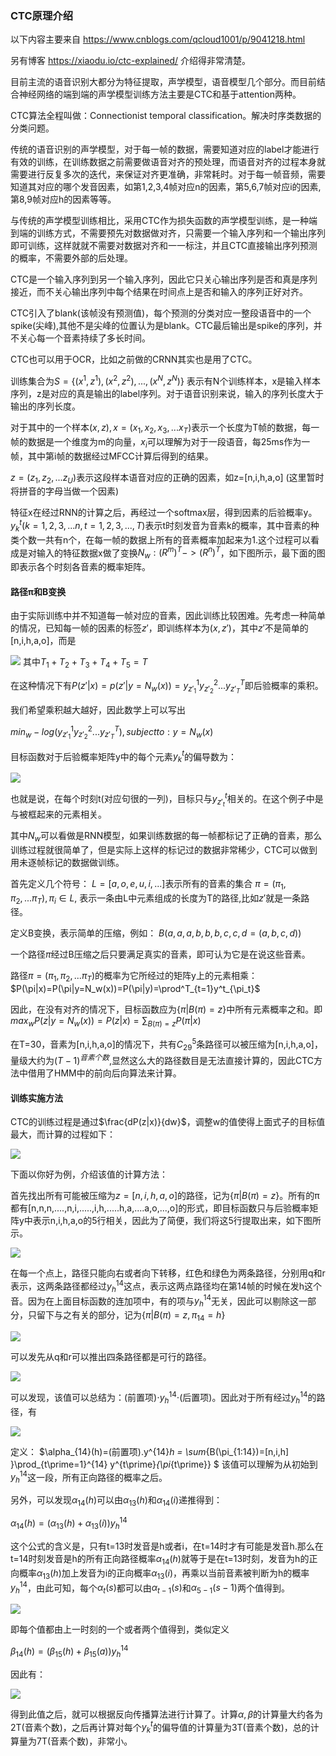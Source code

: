### CTC原理介绍

以下内容主要来自 https://www.cnblogs.com/qcloud1001/p/9041218.html

另有博客 https://xiaodu.io/ctc-explained/ 介绍得非常清楚。


目前主流的语音识别大都分为特征提取，声学模型，语音模型几个部分。而目前结合神经网络的端到端的声学模型训练方法主要是CTC和基于attention两种。

CTC算法全程叫做：Connectionist temporal classification。解决时序类数据的分类问题。

传统的语音识别的声学模型，对于每一帧的数据，需要知道对应的label才能进行有效的训练，在训练数据之前需要做语音对齐的预处理，而语音对齐的过程本身就需要进行反复多次的迭代，来保证对齐更准确，非常耗时。对于每一帧音频，需要知道其对应的哪个发音因素，如第1,2,3,4帧对应n的因素，第5,6,7帧对应i的因素,第8,9帧对应h的因素等等。

与传统的声学模型训练相比，采用CTC作为损失函数的声学模型训练，是一种端到端的训练方式，不需要预先对数据做对齐，只需要一个输入序列和一个输出序列即可训练，这样就就不需要对数据对齐和一一标注，并且CTC直接输出序列预测的概率，不需要外部的后处理。

CTC是一个输入序列到另一个输入序列，因此它只关心输出序列是否和真是序列接近，而不关心输出序列中每个结果在时间点上是否和输入的序列正好对齐。

CTC引入了blank(该帧没有预测值)，每个预测的分类对应一整段语音中的一个spike(尖峰),其他不是尖峰的位置认为是blank。CTC最后输出是spike的序列，并不关心每一个音素持续了多长时间。

CTC也可以用于OCR，比如之前做的CRNN其实也是用了CTC。

训练集合为$S=\{(x^1,z^1),(x^2,z^2),...,(x^N,z^N)\}$ 表示有N个训练样本，x是输入样本序列，z是对应的真是输出的label序列。对于语音识别来说，输入的序列长度大于输出的序列长度。

对于其中的一个样本$(x,z),x=(x_1,x_2,x_3,...x_T)$表示一个长度为T帧的数据，每一帧的数据是一个维度为m的向量，$x_i$可以理解为对于一段语音，每25ms作为一帧，其中第i帧的数据经过MFCC计算后得到的结果。

$z=(z_1,z_2,...z_U)$表示这段样本语音对应的正确的因素，如z=[n,i,h,a,o] (这里暂时将拼音的字母当做一个因素)

特征x在经过RNN的计算之后，再经过一个softmax层，得到因素的后验概率y。$y^t_k(k=1,2,3,...n,t=1,2,3,...,T)$表示t时刻发音为音素k的概率，其中音素的种类个数一共有n个，在每一帧的数据上所有的音素概率加起来为1.这个过程可以看成是对输入的特征数据x做了变换$N_w:(R^m)^T->(R^n)^T$，如下图所示，最下面的图即表示各个时刻各音素的概率矩阵。



#### 路径π和B变换


由于实际训练中并不知道每一帧对应的音素，因此训练比较困难。先考虑一种简单的情况，已知每一帧的因素的标签$z'$，即训练样本为$(x,z')$，其中$z'$不是简单的[n,i,h,a,o]，而是

![](/papers/tts/28.png)
其中$T_1+T_2+T_3+T_4+T_5=T$

在这种情况下有$P(z'|x)=p(z'|y=N_w(x))=y^1_{z'_1}y^2_{z'_2}...y^T_{z'_T}$即后验概率的乘积。

我们希望乘积越大越好，因此数学上可以写出

$min_w-log(y^1_{z'_1}y^2_{z'_2}...y^T_{z'_T}), subject to: y=N_w(x)$

目标函数对于后验概率矩阵y中的每个元素$y^t_k$的偏导数为：

![](/papers/tts/29.png)

也就是说，在每个时刻t(对应句很的一列)，目标只与$y^t_{z'_t}$相关的。在这个例子中是与被框起来的元素相关。

其中$N_w$可以看做是RNN模型，如果训练数据的每一帧都标记了正确的音素，那么训练过程就很简单了，但是实际上这样的标记过的数据非常稀少，CTC可以做到用未逐帧标记的数据做训练。


首先定义几个符号：
$L=[a,o,e,u,i,...]$表示所有的音素的集合
$\pi=(\pi_1,\pi_2,...\pi_T), \pi_i \in L$, 表示一条由L中元素组成的长度为T的路径,比如$z'$就是一条路径。

定义B变换，表示简单的压缩，例如：
$B(a,a,a,b,b,b,c,c,d=(a,b,c,d))$

一个路径$\pi$经过B压缩之后只要满足真实的音素，即可认为它是在说这些音素。

路径$\pi=(\pi_1,\pi_2,...\pi_T)$的概率为它所经过的矩阵y上的元素相乘：
$P(\pi|x)=P(\pi|y=N_w(x))=P(\pi|y)=\prod^T_{t=1}y^t_{\pi_t}$

因此，在没有对齐的情况下，目标函数应为$\{\pi|B(\pi)=z\}$中所有元素概率之和。即
$max_wP(z|y=N_w(x))=P(z|x)=\sum_{B(\pi)=z}P(\pi|x)$

在T=30，音素为[n,i,h,a,o]的情况下，共有$C^5_29$条路径可以被压缩为[n,i,h,a,o]，量级大约为$(T-1)^{音素个数}$,显然这么大的路径数目是无法直接计算的，因此CTC方法中借用了HMM中的前向后向算法来计算。

#### 训练实施方法

CTC的训练过程是通过$\frac{dP(z|x)}{dw}$，调整w的值使得上面式子的目标值最大，而计算的过程如下：

![](/papers/tts/31.png)

下面以你好为例，介绍该值的计算方法：

首先找出所有可能被压缩为$z=[n,i,h,a,o]$的路径，记为$\{\pi|B(\pi)=z\}$。所有的π都有[n,n,n,....,n,i,.....,i,h,.....h,a,....a,o,...,o]的形式，即目标函数只与后验概率矩阵y中表示n,i,h,a,o的5行相关，因此为了简便，我们将这5行提取出来，如下图所示。

![](/papers/tts/32.png)

在每一个点上，路径只能向右或者向下转移，红色和绿色为两条路径，分别用q和r表示，这两条路径都经过$y^{14}_h$这点，表示这两点路径均在第14帧的时候在发h这个音。因为在上面目标函数的连加项中，有的项与$y^{14}_h$无关，因此可以剔除这一部分，只留下与之有关的部分，记为$\{\pi|B(\pi)=z,\pi_{14}=h\}$

![](/papers/tts/33.png)

可以发先从q和r可以推出四条路径都是可行的路径。

![](/papers/tts/34.png)

可以发现，该值可以总结为：(前置项)$\cdot y^{14}_h\cdot$(后置项)。因此对于所有经过$y^{14}_h$的路径，有

![](/papers/tts/35.png)

定义：
$\alpha_{14}(h)=(前置项).y^{14}_h = \sum_{B(\pi_{1:14})=[n,i,h] }\prod_{t\prime=1}^{14} y^{t\prime}_{\pi_{t\prime}} $
该值可以理解为从初始到$y^{14}_h$这一段，所有正向路径的概率之后。

另外，可以发现$\alpha_{14}(h)$可以由$\alpha_{13}(h)$和$\alpha_{14}(i)$递推得到：

$\alpha_{14}(h)=(\alpha_{13}(h)+\alpha_{13}(i))y^{14}_h$

这个公式的含义是，只有t=13时发音是h或者i，在t=14时才有可能是发音h.那么在t=14时刻发音是h的所有正向路径概率$\alpha_{14}(h)$就等于是在t=13时刻，发音为h的正向概率$\alpha_{13}(h)$加上发音为i的正向概率$\alpha_{13}(i)$，再乘以当前音素被判断为h的概率$y^{14}_h$，由此可知，每个$\alpha_t(s)$都可以由$\alpha_{t-1}(s)$和$\alpha_{5-1}(s-1)$两个值得到。

![](/papers/tts/36.png)

即每个值都由上一时刻的一个或者两个值得到，类似定义

$\beta_{14}(h)=(\beta_{15}(h)+\beta_{15}(a))y_h^{14}$

因此有：

![](/papers/tts/37.png)

得到此值之后，就可以根据反向传播算法进行计算了。计算$\alpha, \beta$的计算量大约各为2T(音素个数)，之后再计算对每个$y^t_k$的偏导值的计算量为3T(音素个数)，总的计算量为7T(音素个数)，非常小。

